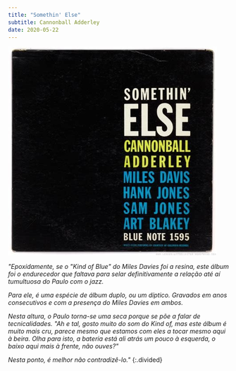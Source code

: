 ```yaml
---
title: "Somethin' Else"
subtitle: Cannonball Adderley
date: 2020-05-22
---
```


![adderley](assets/images/dsc_8.jpg)

*"Epoxidamente, se o "Kind of Blue" do Miles Davies foi a resina, este álbum foi o endurecedor que faltava para selar definitivamente a relação até aí tumultuosa do Paulo com o jazz.*

*Para ele, é uma espécie de álbum duplo, ou um díptico. Gravados em anos consecutivos e com a presença do Miles Davies em ambos.*

*Nesta altura, o Paulo torna-se uma seca porque se põe a falar de tecnicalidades.
"Ah e tal, gosto muito do som do Kind of, mas este álbum é muito mais cru, parece mesmo que estamos com eles a tocar mesmo aqui à beira. Olha para isto, a bateria está ali atrás um pouco à esquerda, o baixo aqui mais à frente, não ouves?"*

*Nesta ponto, é melhor não contradizê-lo."*
{:.divided}

